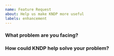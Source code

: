 ```yaml
---
name: Feature Request
about: Help us make KNDP more useful
labels: enhancement
---
```

<!--
Thank you for helping to improve KNDP!

Please be sure to search for open issues before raising a new one. We use issues
for bug reports and feature requests. 
-->

### What problem are you facing?
<!--
Please tell us a little about your use case - it's okay if it's hypothetical!
Leading with this context helps frame the feature request so we can ensure we
implement it sensibly.
--->

### How could KNDP help solve your problem?
<!--
Let us know how you think KNDP could help with your use case. 
-->